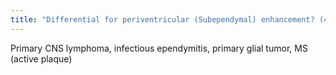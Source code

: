 ```yaml
---
title: "Differential for periventricular (Subependymal) enhancement? (4)"
---
```

Primary CNS lymphoma, infectious ependymitis, primary glial tumor, MS (active plaque)

